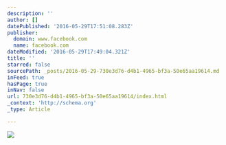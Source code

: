 ```yaml
---
description: ''
author: []
datePublished: '2016-05-29T17:51:08.283Z'
publisher:
  domain: www.facebook.com
  name: facebook.com
dateModified: '2016-05-29T17:49:04.321Z'
title: ''
starred: false
sourcePath: _posts/2016-05-29-730e3d76-d4b1-4965-bf3a-50e65aa19614.md
inFeed: true
hasPage: true
inNav: false
url: 730e3d76-d4b1-4965-bf3a-50e65aa19614/index.html
_context: 'http://schema.org'
_type: Article

---
```

![](https://scontent-lga3-1.xx.fbcdn.net/v/t1.0-9/11082571_339049282961159_1232360937433573065_n.jpg?oh=c786ccca4a8dc18b2d505b3baca9b371&oe=57D0F943)